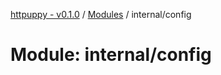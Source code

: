 [httpuppy - v0.1.0](../README.md) / [Modules](../modules.md) / internal/config

# Module: internal/config
